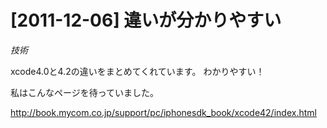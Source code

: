 # [2011-12-06] 違いが分かりやすい
_技術_

xcode4.0と4.2の違いをまとめてくれています。
わかりやすい！

私はこんなページを待っていました。

http://book.mycom.co.jp/support/pc/iphonesdk_book/xcode42/index.html

